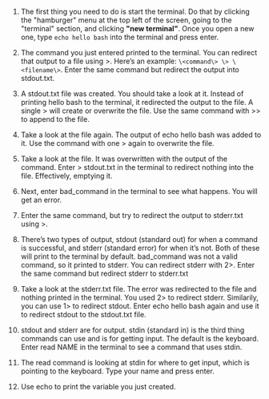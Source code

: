 1. The first thing you need to do is start the terminal. Do that by clicking the "hamburger" menu at the top left of the screen, going to the "terminal" section, and clicking **"new terminal"**. Once you open a new one, type `echo hello bash` into the terminal and press enter.  
     
2. The command you just entered printed to the terminal. You can redirect that output to a file using \>. Here’s an example: `\<command\> \> \<filename\>`. Enter the same command but redirect the output into stdout.txt.  
     
3. A stdout.txt file was created. You should take a look at it. Instead of printing hello bash to the terminal, it redirected the output to the file. A single \> will create or overwrite the file. Use the same command with \>\> to append to the file.  
     
4. Take a look at the file again. The output of echo hello bash was added to it. Use the command with one \> again to overwrite the file.  
     
5. Take a look at the file. It was overwritten with the output of the command. Enter \> stdout.txt in the terminal to redirect nothing into the file. Effectively, emptying it.  
     
6. Next, enter bad\_command in the terminal to see what happens. You will get an error.  
     
7. Enter the same command, but try to redirect the output to stderr.txt using \>.  
     
8. There’s two types of output, stdout (standard out) for when a command is successful, and stderr (standard error) for when it’s not. Both of these will print to the terminal by default. bad\_command was not a valid command, so it printed to stderr. You can redirect stderr with 2\>. Enter the same command but redirect stderr to stderr.txt  
     
9. Take a look at the stderr.txt file. The error was redirected to the file and nothing printed in the terminal. You used 2\> to redirect stderr. Similarily, you can use 1\> to redirect stdout. Enter echo hello bash again and use it to redirect stdout to the stdout.txt file.  
     
10. stdout and stderr are for output. stdin (standard in) is the third thing commands can use and is for getting input. The default is the keyboard. Enter read NAME in the terminal to see a command that uses stdin.  
      
11. The read command is looking at stdin for where to get input, which is pointing to the keyboard. Type your name and press enter.  
      
12. Use echo to print the variable you just created.

